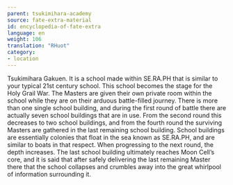 ```yaml
---
parent: tsukimihara-academy
source: fate-extra-material
id: encyclopedia-of-fate-extra
language: en
weight: 106
translation: "RHuot"
category:
- location
---
```


Tsukimihara Gakuen.
It is a school made within SE.RA.PH that is similar to your typical 21st century school.
This school becomes the stage for the Holy Grail War. The Masters are given their own private room within the school while they are on their arduous battle-filled journey.
There is more than one single school building, and during the first round of battle there are actually seven school buildings that are in use.
From the second round this decreases to two school buildings, and from the fourth round the surviving Masters are gathered in the last remaining school building.
School buildings are essentially colonies that float in the sea known as SE.RA.PH, and are similar to boats in that respect. When progressing to the next round, the depth increases.
The last school building ultimately reaches Moon Cell’s core, and it is said that after safely delivering the last remaining Master there that the school collapses and crumbles away into the great whirlpool of information surrounding it.
